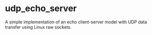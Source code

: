 # udp_echo_server
A simple implementation of an echo client-server model with UDP data transfer using Linux raw sockets.
